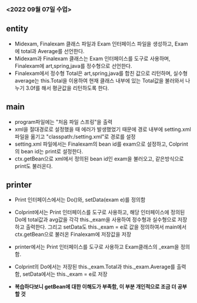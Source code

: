 ### <2022 09월 07일 수업>

## entity
- Midexam, Finalexam 클래스 파일과 Exam 인터페이스 파일을 생성하고, Exam에 total과 Average를 선언한다.  
- Midexam과 Finalexam 클래스는 Exam 인터페이스를 도구로 사용하며, Finalexam에 art,spring,java를 정수형으로 선언한다.  
- Finalexam에서 정수형 Total은 art,spring,java를 합친 값으로 리턴하며, 실수형 average는 this.Total을 이용하여 현재 클래스 내부에 있는 Total값을 불러와서 나누기 3.0f를 해서 평균값을 리턴하도록 한다.  

## main
- program파일에는 "처음 파일 스프링"을 출력
- xml을 절대경로로 설정했을 때 에러가 발생했었기 때문에 경로 내부에 setting.xml 파일을 옮기고 "classpath:/setting.xml"로 경로를 설정
- setting.xml 파일에서는 Finalexam의 bean id를 exam으로 설정하고, Colprint의 bean id는 print로 설정한다.
- ctx.getBean으로 xml에서 정의된 bean id인 exam을 불러오고, 같은방식으로 print도 불러온다. 

## printer
- Print 인터페이스에서는 Do()와, setData(exam e)를 정의함
- Colprint에서는 Print 인터페이스를 도구로 사용하고, 해당 인터페이스에 정의된 Do에 total값과 avg값을 각각 this._exam을 사용하여 정수형과 실수형으로 저장하고 출력한다. 그리고 setData도 this._exam = e로 값을 정의하여서 main에서 ctx.getBean으로 불러온 Finalexam에 저장값을 저장 
- printer에서는 Print 인터페이스를 도구로 사용하고 Exam클래스의 _exam을 정의함.
- Colprint의 Do에서는 저장된 this._exam.Total과 this._exam.Average를 출력함, setData에서는 this._exam = e로 저장

- **복습하다보니 getBean에 대한 이해도가 부족함, 이 부분 개인적으로 조금 더 공부할 것**
